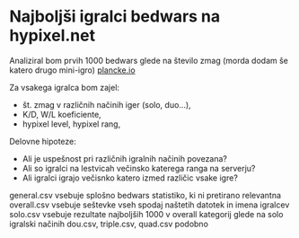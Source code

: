 Najboljši igralci bedwars na hypixel.net
=======================

Analiziral bom prvih 1000 bedwars glede na število zmag (morda dodam še katero drugo mini-igro)
[plancke.io](https://plancke.io/hypixel/leaderboards/player.bedwars.overall)

Za vsakega igralca bom zajel:
* št. zmag v različnih načinih iger (solo, duo...),
* K/D, W/L koeficiente,
* hypixel level, hypixel rang,

Delovne hipoteze:
* Ali je uspešnost pri različnih igralnih načinih povezana?
* Ali so igralci na lestvicah večinsko katerega ranga na serverju?
* Ali igralci igrajo večisnko katero izmed različic vsake igre? 

general.csv vsebuje splošno bedwars statistiko, ki ni pretirano relevantna
overall.csv vsebuje seštevke vseh spodaj naštetih datotek in imena igralcev
solo.csv vsebuje rezultate najboljših 1000 v overall kategorij glede na solo igralski načinih
dou.csv, triple.csv, quad.csv podobno
